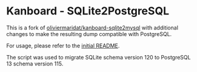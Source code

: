 # Kanboard - SQLite2PostgreSQL

This is a fork of [oliviermaridat/kanboard-sqlite2mysql](https://github.com/oliviermaridat/kanboard-sqlite2mysql) with additional changes to make the resulting dump compatible with PostgreSQL.

For usage, please refer to the [initial README](https://github.com/oliviermaridat/kanboard-sqlite2mysql/blob/master/README.md).

The script was used to migrate SQLite schema version 120 to PostgreSQL 13 schema version 115.
